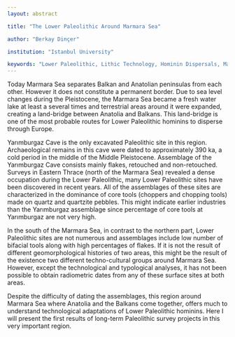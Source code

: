 ```yaml
---
layout: abstract

title: "The Lower Paleolithic Around Marmara Sea"

author: "Berkay Dinçer"

institution: "Istanbul University"

keywords: "Lower Paleolithic, Lithic Technology, Hominin Dispersals, Marmara Sea"
---
```


Today Marmara Sea separates Balkan and Anatolian peninsulas from each
other. However it does not constitute a permanent border. Due to sea
level changes during the Pleistocene, the Marmara Sea became a fresh
water lake at least a several times and terrestrial areas around it
were expanded, creating a land-bridge between Anatolia and
Balkans. This land-bridge is one of the most probable routes for Lower
Paleolithic hominins to disperse through Europe.

Yarımburgaz Cave is the only excavated Paleolithic site in this
region. Archaeological remains in this cave were dated to
approximately 390 ka, a cold period in the middle of the Middle
Pleistocene. Assemblage of the Yarımburgaz Cave consists mainly
flakes, retouched and non-retouched. Surveys in Eastern Thrace (north
of the Marmara Sea) revealed a dense occupation during the Lower
Paleolithic, many Lower Paleolithic sites have been discovered in
recent years. All of the assemblages of these sites are characterized
in the dominance of core tools (choppers and chopping tools) made on
quartz and quartzite pebbles. This might indicate earlier industries
than the Yarımburgaz assemblage since percentage of core tools at
Yarımburgaz are not very high.

In the south of the Marmara Sea, in contrast to the northern part,
Lower Paleolithic sites are not numerous and assemblages include low
number of bifacial tools along with high percentages of flakes. If it
is not the result of different geomorphological histories of two
areas, this might be the result of the existence two different
techno-cultural groups around Marmara Sea. However, except the
technological and typological analyses, it has not been possible to
obtain radiometric dates from any of these surface sites at both
areas.

Despite the difficulty of dating the assemblages, this region around
Marmara Sea where Anatolia and the Balkans come together, offers much
to understand technological adaptations of Lower Paleolithic
hominins. Here I will present the first results of long-term
Paleolithic survey projects in this very important region.
